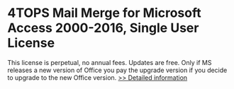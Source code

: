 # 4TOPS Mail Merge for Microsoft Access 2000-2016, Single User License
This license is perpetual, no annual fees. Updates are free. Only if MS releases a new version of Office you pay the upgrade version if you decide to upgrade to the new Office version.
[>> Detailed information](https://secure.shareit.com/shareit/product.html?productid=300724461&affiliateid=200057808)